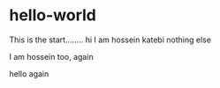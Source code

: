 # hello-world
This is the start........
hi I am hossein katebi
nothing else

I am hossein too, again




hello again